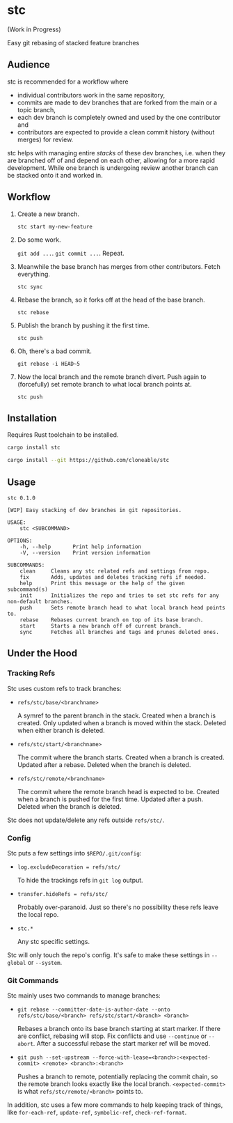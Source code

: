 # stc

(Work in Progress)

Easy git rebasing of stacked feature branches

## Audience

stc is recommended for a workflow where
*  individual contributors work in the same repository,
*  commits are made to dev branches that are forked from the main or a topic
   branch,
*  each dev branch is completely owned and used by the one contributor and
*  contributors are expected to provide a clean commit history (without merges)
   for review.

stc helps with managing entire *stacks* of these dev branches, i.e. when
they are branched off of and depend on each other, allowing for a more rapid
development. While one branch is undergoing review another branch can be stacked
onto it and worked in.

## Workflow

1. Create a new branch.

   `stc start my-new-feature`

2. Do some work.

   `git add ...`. `git commit ...`. Repeat.

3. Meanwhile the base branch has merges from other contributors. Fetch
   everything.

   `stc sync`

4. Rebase the branch, so it forks off at the head of the base branch.

   `stc rebase`

5. Publish the branch by pushing it the first time.

   `stc push`

6. Oh, there's a bad commit.

   `git rebase -i HEAD~5`

7. Now the local branch and the remote branch divert. Push again to (forcefully)
   set remote branch to what local branch points at.

   `stc push`

## Installation

Requires Rust toolchain to be installed.

```sh
cargo install stc
```

```sh
cargo install --git https://github.com/cloneable/stc
```

## Usage

```
stc 0.1.0

[WIP] Easy stacking of dev branches in git repositories.

USAGE:
    stc <SUBCOMMAND>

OPTIONS:
    -h, --help       Print help information
    -V, --version    Print version information

SUBCOMMANDS:
    clean     Cleans any stc related refs and settings from repo.
    fix       Adds, updates and deletes tracking refs if needed.
    help      Print this message or the help of the given subcommand(s)
    init      Initializes the repo and tries to set stc refs for any non-default branches.
    push      Sets remote branch head to what local branch head points to.
    rebase    Rebases current branch on top of its base branch.
    start     Starts a new branch off of current branch.
    sync      Fetches all branches and tags and prunes deleted ones.
```

## Under the Hood

### Tracking Refs

Stc uses custom refs to track branches:

*  `refs/stc/base/<branchname>`

   A symref to the parent branch in the stack. Created when a branch is created.
   Only updated when a branch is moved within the stack. Deleted when either
   branch is deleted.

*  `refs/stc/start/<branchname>`

   The commit where the branch starts. Created when a branch is created. Updated
   after a rebase. Deleted when the branch is deleted.

*  `refs/stc/remote/<branchname>`

   The commit where the remote branch head is expected to be. Created when a
   branch is pushed for the first time. Updated after a push. Deleted when the
   branch is deleted.

Stc does not update/delete any refs outside `refs/stc/`.

### Config

Stc puts a few settings into `$REPO/.git/config`:

*  `log.excludeDecoration = refs/stc/`

   To hide the trackings refs in `git log` output.

*  `transfer.hideRefs = refs/stc/`

   Probably over-paranoid. Just so there's no possibility these refs leave the
   local repo.

*  `stc.*`

   Any stc specific settings.

Stc will only touch the repo's config. It's safe to make these settings in
`--global` or `--system`.

### Git Commands

Stc mainly uses two commands to manage branches:

*  `git rebase --committer-date-is-author-date --onto refs/stc/base/<branch> refs/stc/start/<branch> <branch>`

   Rebases a branch onto its base branch starting at start marker. If there are
   conflict, rebasing will stop. Fix conflicts and use `--continue` or
   `--abort`. After a successful rebase the start marker ref will be moved.

*  `git push --set-upstream --force-with-lease=<branch>:<expected-commit> <remote> <branch>:<branch>`

   Pushes a branch to remote, potentially replacing the commit chain, so the
   remote branch looks exactly like the local branch. `<expected-commit>` is
   what `refs/stc/remote/<branch>` points to.

In addition, stc uses a few more commands to help keeping track of things,
like `for-each-ref`, `update-ref`, `symbolic-ref`, `check-ref-format`.
